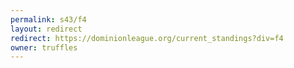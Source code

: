 ```yaml
---
permalink: s43/f4
layout: redirect
redirect: https://dominionleague.org/current_standings?div=f4
owner: truffles
---
```


